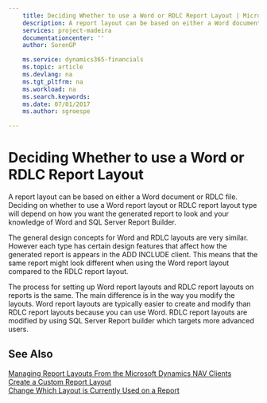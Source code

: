 ```yaml
---
    title: Deciding Whether to use a Word or RDLC Report Layout | Microsoft Docs
    description: A report layout can be based on either a Word document or RDLC file. Deciding on whether to use a Word report layout or RDLC report layout type will depend on how you want the generated report to look and your knowledge of Word and SQL Server Report Builder.
    services: project-madeira
    documentationcenter: ''
    author: SorenGP

    ms.service: dynamics365-financials
    ms.topic: article
    ms.devlang: na
    ms.tgt_pltfrm: na
    ms.workload: na
    ms.search.keywords:
    ms.date: 07/01/2017
    ms.author: sgroespe

---
```

# Deciding Whether to use a Word or RDLC Report Layout
A report layout can be based on either a Word document or RDLC file. Deciding on whether to use a Word report layout or RDLC report layout type will depend on how you want the generated report to look and your knowledge of Word and SQL Server Report Builder.  
  
 The general design concepts for Word and RDLC layouts are very similar. However each type has certain design features that affect how the generated report is appears in the ADD INCLUDE<!--[!INCLUDE[d365fin](../../includes/d365fin_md.md)]--> client. This means that the same report might look different when using the Word report layout compared to the RDLC report layout.  
  
 The process for setting up Word report layouts and RDLC report layouts on reports is the same. The main difference is in the way you modify the layouts. Word report layouts are typically easier to create and modify than RDLC report layouts because you can use Word. RDLC report layouts are modified by using SQL Server Report builder which targets more advanced users.  
  
## See Also  
 [Managing Report Layouts From the Microsoft Dynamics NAV Clients](../FullExperience/managing-report-layouts-from-the-microsoft-dynamics-nav-clients.md)   
 [Create a Custom Report Layout](../FullExperience/how-to-create-a-custom-report-layout.md)   
 [Change Which Layout is Currently Used on a Report](../FullExperience/how-to-change-which-layout-is-currently-used-on-a-report.md)